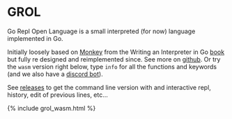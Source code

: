 # GROL

Go Repl Open Language is a small interpreted (for now) language implemented in Go.

Initially loosely based on [Monkey](https://monkeylang.org/) from the Writing an Interpreter in Go [book](https://interpreterbook.com) but fully re designed and reimplemented since.
See more on [github](https://github.com/grol-io/grol/). Or try the `wasm` version right below, type `info` for all the functions and keywords
(and we also have a [discord bot](https://github.com/grol-io/grol-discord-bot#grol-discord-bot)).

See [releases](https://github.com/grol-io/grol/releases) to get the command line version with and interactive repl, history, edit of previous lines, etc...

{% include grol_wasm.html %}

